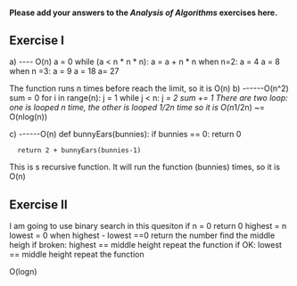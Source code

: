 #### Please add your answers to the ***Analysis of  Algorithms*** exercises here.

## Exercise I

a)
---- O(n)
a = 0
    while (a < n * n * n):
      a = a + n * n
when n=2:
a = 4
a = 8
when n =3:
a = 9
a = 18
a= 27

The function runs n times before reach the limit, so it is O(n)
b)
------O(n^2)
 sum = 0
    for i in range(n):
      j = 1
      while j < n:
        j *= 2
        sum += 1
There are two loop: one is looped n time, the other is looped 1/2n time
so it is O(n*1/2n) ~= O(nlog(n))

c)
------O(n) 
def bunnyEars(bunnies):
      if bunnies == 0:
        return 0

      return 2 + bunnyEars(bunnies-1)

This is s recursive function. It will run the function (bunnies) times, so it is O(n)
## Exercise II

I am going to use binary search in this quesiton 
if n = 0
    return 0
highest = n
lowest = 0
when highest - lowest ==0
    return the number
find the middle heigh
    if broken:
        highest == middle height
        repeat the function
    if OK:
        lowest == middle height
        repeat the function

O(logn)
